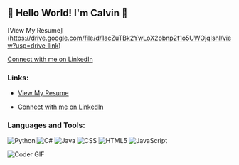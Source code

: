 ## 👋 Hello World! I'm Calvin 👋
[View My Resume] (https://drive.google.com/file/d/1acZuTBk2YwLoX2pbnp2f1o5UWOjqIshl/view?usp=drive_link)

[Connect with me on LinkedIn](www.linkedin.com/in/calvin-berndt)

### Links:
- [View My Resume](https://drive.google.com/file/d/1acZuTBk2YwLoX2pbnp2f1o5UWOjqIshl/view?usp=drive_link)

- [Connect with me on LinkedIn](www.linkedin.com/in/calvin-berndt)


### Languages and Tools:
![Python](https://img.shields.io/badge/python-3670A0?style=for-the-badge&logo=python&logoColor=ffdd54)
![C#](https://img.shields.io/badge/c%23-%23239120.svg?style=for-the-badge&logo=c-sharp&logoColor=white)
![Java](https://img.shields.io/badge/java-%23ED8B00.svg?style=for-the-badge&logo=java&logoColor=white)
![CSS](https://img.shields.io/badge/css3-%231572B6.svg?style=for-the-badge&logo=css3&logoColor=white)
![HTML5](https://img.shields.io/badge/html5-%23E34F26.svg?style=for-the-badge&logo=html5&logoColor=white)
![JavaScript](https://img.shields.io/badge/javascript-F7DF1E?style=for-the-badge&logo=javascript&logoColor=black)

![Coder GIF](https://cdn.dribbble.com/users/730703/screenshots/6581243/avento.gif)

<!--
**calvinberndt/calvinberndt** is a ✨ _special_ ✨ repository because its `README.md` (this file) appears on your GitHub profile.

Here are some ideas to get you started:


- 🔭 I’m currently working on ...
- 🌱 I’m currently learning ...
- 👯 I’m looking to collaborate on ...
- 🤔 I’m looking for help with ...
- 💬 Ask me about my hot wife ;) 
- 📫 How to reach me: ...
- 😄 Pronouns: ...
- ⚡ Fun fact: ...
-->
